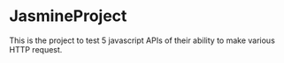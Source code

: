 # JasmineProject
This is the project to test 5 javascript APIs of their ability to make various HTTP request.
